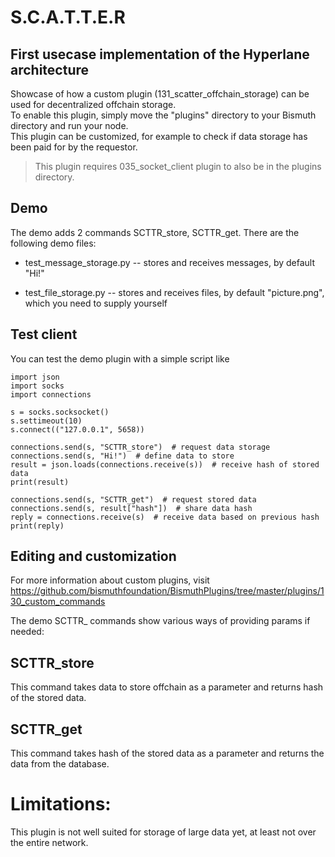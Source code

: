 # S.C.A.T.T.E.R
## First usecase implementation of the Hyperlane architecture

Showcase of how a custom plugin (131_scatter_offchain_storage) can be used for decentralized offchain storage.  
To enable this plugin, simply move the "plugins" directory to your Bismuth directory and run your node.  
This plugin can be customized, for example to check if data storage has been paid for by the requestor.

> This plugin requires 035_socket_client plugin to also be in the plugins directory.

## Demo

The demo adds 2 commands SCTTR_store, SCTTR_get. There are the following demo files: 
- test_message_storage.py
-- stores  and receives messages, by default "Hi!"

- test_file_storage.py
-- stores and receives files, by default "picture.png", which you need to supply yourself

## Test client

You can test the demo plugin with a simple script like 
```
import json
import socks
import connections

s = socks.socksocket()
s.settimeout(10)
s.connect(("127.0.0.1", 5658))

connections.send(s, "SCTTR_store")  # request data storage
connections.send(s, "Hi!")  # define data to store
result = json.loads(connections.receive(s))  # receive hash of stored data
print(result)

connections.send(s, "SCTTR_get")  # request stored data
connections.send(s, result["hash"])  # share data hash
reply = connections.receive(s)  # receive data based on previous hash
print(reply)
```

## Editing and customization

For more information about custom plugins, visit https://github.com/bismuthfoundation/BismuthPlugins/tree/master/plugins/130_custom_commands

The demo SCTTR_ commands show various ways of providing params if needed:

## SCTTR_store

This command takes data to store offchain as a parameter and returns hash of the stored data.

## SCTTR_get

This command takes hash of the stored data as a parameter and returns the data from the database.

# Limitations:

This plugin is not well suited for storage of large data yet, at least not over the entire network.
